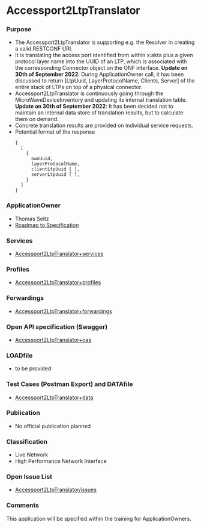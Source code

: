 # Accessport2LtpTranslator

### Purpose
- The Accessport2LtpTranslator is supporting e.g. the Resolver in creating a valid RESTCONF URI. 
- It is translating the access port identified from within x:akta plus a given protocol layer name into the UUID of an LTP, which is associated with the corresponding Connector object on the ONF interface. **Update on 30th of September 2022**: During ApplicationOwner call, it has been discussed to return [LtpUuid, LayerProtocolName, Clients, Server] of the entire stack of LTPs on top of a physical connector. 
- Accessport2LtpTranslator is continuously going through the MicroWaveDeviceInventory and updating its internal translation table. **Update on 30th of September 2022**: It has been decided not to maintain an internal data store of translation results, but to calculate them on demand.
- Concrete translation results are provided on individual service requests.
- Potential format of the response 
  ````
  {
    [
      {
        ownUuid,
        layerProtocolName,
        clientLtpUuid [ ],
        serverLtpUuid [ ],
      }
    ]
  }
  ````

### ApplicationOwner
- Thomas Seitz
- [Roadmap to Specification](../../issues/1)

### Services
- [Accessport2LtpTranslator+services](./Accessport2LtpTranslator+services.yaml)

### Profiles
- [Accessport2LtpTranslator+profiles](./Accessport2LtpTranslator+profiles.yaml)

### Forwardings
- [Accessport2LtpTranslator+forwardings](./Accessport2LtpTranslator+forwardings.yaml)

### Open API specification (Swagger)
- [Accessport2LtpTranslator+oas](./Accessport2LtpTranslator+oas.yaml)

### LOADfile
- to be provided

### Test Cases (Postman Export) and DATAfile
- [Accessport2LtpTranslator+data](./Accessport2LtpTranslator+data.json)

### Publication
- No official publication planned

### Classification
- Live Network
- High Performance Network Interface

### Open Issue List
- [Accessport2LtpTranslator/issues](../../issues)

### Comments
This application will be specified within the training for ApplicationOwners.
